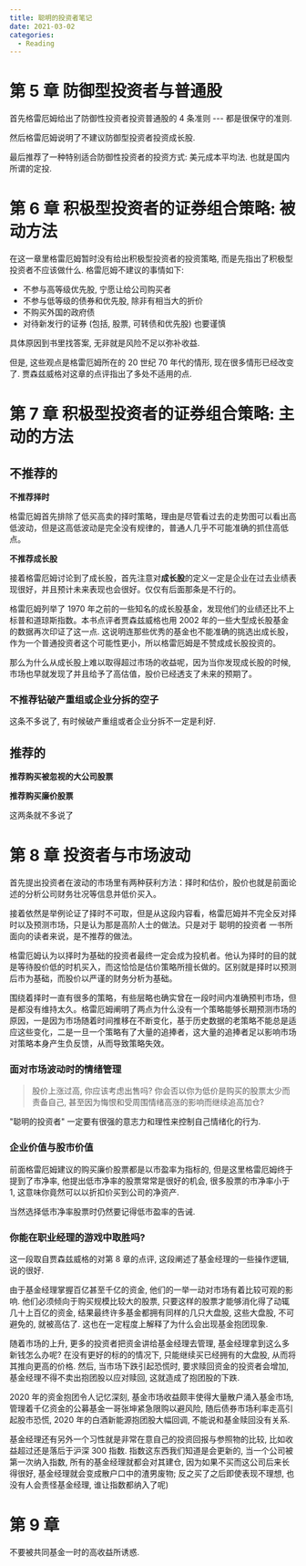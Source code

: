 ```yaml
---
title: 聪明的投资者笔记
date: 2021-03-02
categories:
  - Reading
---
```


# 第 5 章 防御型投资者与普通股

首先格雷厄姆给出了防御性投资者投资普通股的 4 条准则 --- 都是很保守的准则.

然后格雷厄姆说明了不建议防御型投资者投资成长股.

最后推荐了一种特别适合防御性投资者的投资方式: 美元成本平均法. 也就是国内所谓的定投.

# 第 6 章 积极型投资者的证券组合策略: 被动方法

在这一章里格雷厄姆暂时没有给出积极型投资者的投资策略, 而是先指出了积极型投资者不应该做什么. 格雷厄姆不建议的事情如下:

* 不参与高等级优先股, 宁愿让给公司购买者
* 不参与低等级的债券和优先股, 除非有相当大的折价
* 不购买外国的政府债
* 对待新发行的证券 (包括, 股票, 可转债和优先股) 也要谨慎

具体原因到书里找答案, 无非就是风险不足以弥补收益.

但是, 这些观点是格雷厄姆所在的 20 世纪 70 年代的情形, 现在很多情形已经改变了. 贾森兹威格对这章的点评指出了多处不适用的点.

# 第 7 章 积极型投资者的证券组合策略: 主动的方法

## 不推荐的

**不推荐择时**

格雷厄姆首先排除了低买高卖的择时策略，理由是尽管看过去的走势图可以看出高低波动，但是这高低波动是完全没有规律的，普通人几乎不可能准确的抓住高低点。

**不推荐成长股**

接着格雷厄姆讨论到了成长股，首先注意对**成长股**的定义一定是企业在过去业绩表现很好，并且预计未来表现也会很好。仅仅有后面那条是不行的。

格雷厄姆列举了 1970 年之前的一些知名的成长股基金，发现他们的业绩还比不上标普和道琼斯指数。本书点评者贾森兹威格也用 2002 年的一些大型成长股基金的数据再次印证了这一点. 这说明连那些优秀的基金也不能准确的挑选出成长股，作为一个普通投资者这个可能性更小，所以格雷厄姆是不赞成成长股投资的。

那么为什么从成长股上难以取得超过市场的收益呢，因为当你发现成长股的时候, 市场也早就发现了并且给予了高估值，股价已经透支了未来的预期了。

### 不推荐钻破产重组或企业分拆的空子

这条不多说了, 有时候破产重组或者企业分拆不一定是利好.

## 推荐的

**推荐购买被忽视的大公司股票**

**推荐购买廉价股票**

这两条就不多说了

# 第 8 章 投资者与市场波动

首先提出投资者在波动的市场里有两种获利方法：择时和估价，股价也就是前面论述的分析公司财务壮况等信息并低价买入。

接着依然是举例论证了择时不可取，但是从这段内容看，格雷厄姆并不完全反对择时以及预测市场，只是认为那是高阶人士的做法。只是对于 聪明的投资者 一书所面向的读者来说，是不推荐的做法。

格雷厄姆认为以择时为基础的投资者最终一定会成为投机者。他认为择时的目的就是等待股价低的时机买入，而这恰恰是估价策略所擅长做的。区别就是择时以预测后市为基础，而股价以严谨的财务分析为基础。

围绕着择时一直有很多的策略，有些层略也确实曾在一段时间内准确预判市场，但是都没有维持太久。格雷厄姆阐明了两点为什么没有一个策略能够长期预测市场的原因，一是因为市场随着时间推移在不断变化，基于历史数据的老策略不能总是适应这些变化，二是一旦一个策略有了大量的追捧者，这大量的追捧者足以影响市场对策略本身产生负反馈，从而导致策略失效。

### 面对市场波动时的情绪管理

> 股价上涨过高, 你应该考虑出售吗? 你会否以你为低价是购买的股票太少而责备自己, 甚至因为悔恨和受周围情绪高涨的影响而继续追高加仓?

"聪明的投资者" 一定要有很强的意志力和理性来控制自己情绪化的行为.

### 企业价值与股市价值

前面格雷厄姆建议的购买廉价股票都是以市盈率为指标的, 但是这里格雷厄姆终于提到了市净率, 他提出低市净率的股票常常是很好的机会, 很多股票的市净率小于 1, 这意味你竟然可以以折扣价买到公司的净资产.

当然选择低市净率股票时仍然要记得低市盈率的告诫.

### 你能在职业经理的游戏中取胜吗?

这一段取自贾森兹威格的对第 8 章的点评, 这段阐述了基金经理的一些操作逻辑, 说的很好.

由于基金经理掌握百亿甚至千亿的资金, 他们的一举一动对市场有着比较可观的影响. 他们必须倾向于购买规模比较大的股票, 只要这样的股票才能够消化得了动辄几十上百亿的资金, 结果最终许多基金都拥有同样的几只大盘股, 这些大盘股, 不可避免的, 就被高估了. 这也在一定程度上解释了为什么会出现基金抱团现象.

随着市场的上升, 更多的投资者把资金讲给基金经理去管理, 基金经理拿到这么多新钱怎么办呢? 在没有更好的标的的情况下, 只能继续买已经拥有的大盘股, 从而将其推向更高的价格. 然后, 当市场下跌引起恐慌时, 要求赎回资金的投资者会增加, 基金经理不得不卖出抱团股以应对赎回, 这就造成了抱团股的下跌.

2020 年的资金抱团令人记忆深刻, 基金市场收益颇丰使得大量散户涌入基金市场, 管理着千亿资金的公募基金一哥张坤紧急限购以避风险, 随后债券市场利率走高引起股市恐慌, 2020 年的白酒新能源抱团股大幅回调, 不能说和基金赎回没有关系.

基金经理还有另外一个习性就是非常在意自己的投资回报与参照物的比较, 比如收益超过还是落后于沪深 300 指数. 指数这东西我们知道是会更新的, 当一个公司被第一次纳入指数, 所有的基金经理就都会对其建仓, 因为如果不买而这公司后来长得很好, 基金经理就会变成散户口中的渣男废物; 反之买了之后即使表现不理想, 也没有人会责怪基金经理, 谁让指数都纳入了呢)

# 第 9 章

不要被共同基金一时的高收益所诱惑.

